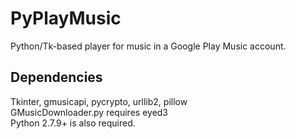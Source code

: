 # PyPlayMusic
Python/Tk-based player for music in a Google Play Music account.

Dependencies
------------------------------------------------------------
Tkinter, gmusicapi, pycrypto, urllib2, pillow<br />
GMusicDownloader.py requires eyed3<br />
Python 2.7.9+ is also required.
